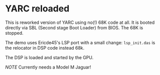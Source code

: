 # YARC reloaded

This is reworked version of YARC using no(!) 68K code at all. It is booted directly via SBL (Second stage Boot Loader) from BIOS. The 68K is stopped.

The demo uses Ericde45's LSP port with a small change: `lsp_init.das` is the relocator in DSP code instead 68k.

The DSP is loaded and started by the GPU.

*NOTE* Currently needs a Model M Jaguar!